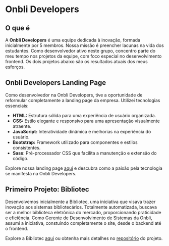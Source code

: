 # Onbli Developers

## O que é

A **Onbli Developers** é uma equipe dedicada à inovação, formada inicialmente por 5 membros. Nossa missão é preencher lacunas na vida dos estudantes. Como desenvolvedor ativo neste grupo, concentro parte do meu tempo nos projetos da equipe, com foco especial no desenvolvimento frontend. Os dois projetos abaixo são os resultados atuais dos meus esforços.

## Onbli Developers Landing Page

Como desenvolvedor na Onbli Developers, tive a oportunidade de reformular completamente a landing page da empresa. Utilizei tecnologias essenciais:

- **HTML:** Estrutura sólida para uma experiência de usuário organizada.
- **CSS:** Estilo elegante e responsivo para uma apresentação visualmente atraente.
- **JavaScript:** Interatividade dinâmica e melhorias na experiência do usuário.
- **Bootstrap:** Framework utilizado para componentes e estilos consistentes.
- **Sass**: Pré-processador CSS que facilita a manutenção e extensão do código.

Explore nossa landing page [aqui](https://ab-onbli.netlify.app) e descubra como a paixão pela tecnologia se manifesta na Onbli Developers.

## Primeiro Projeto: Bibliotec

Desenvolvemos inicialmente a Bibliotec, uma iniciativa que visava trazer inovação aos sistemas bibliotecários. Totalmente automatizada, buscava ser a melhor biblioteca eletrônica do mercado, proporcionando praticidade e eficiência. Como Gerente de Desenvolvimento de Sistemas da Onbli, assumi a iniciativa, constuindo completamente o site, desde o backend até o frontend.

Explore a Bibliotec [aqui](https://bibliotecbeta.netlify.app) ou obtenha mais detalhes no [repositório](https://github.com/abvieri/Bibliotec) do projeto.
